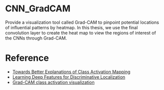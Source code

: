 # CNN_GradCAM
Provide a visualization tool called Grad-CAM to pinpoint potential locations of influential patterns by heatmap. In this thesis, we use the final convolution layer to create the heat map to view the regions of interest of the CNNs through Grad-CAM.


# Reference
* [Towards Better Explanations of Class Activation Mapping](https://arxiv.org/abs/2102.05228)
* [Learning Deep Features for Discriminative Localization](https://arxiv.org/abs/1512.04150)
* [Grad-CAM class activation visualization](https://keras.io/examples/vision/grad_cam/)
